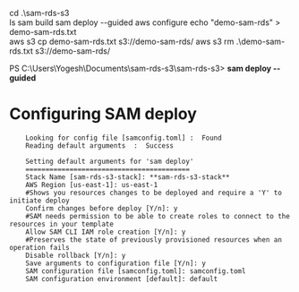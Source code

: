 
cd .\sam-rds-s3\
 ls
 sam build
 sam deploy --guided
 aws configure
echo "demo-sam-rds" > demo-sam-rds.txt   
 aws s3 cp demo-sam-rds.txt s3://demo-sam-rds/
 aws s3 rm .\demo-sam-rds.txt s3://demo-sam-rds/


PS C:\Users\Yogesh\Documents\sam-rds-s3\sam-rds-s3> **sam deploy --guided**

Configuring SAM deploy
======================

        Looking for config file [samconfig.toml] :  Found
        Reading default arguments  :  Success

        Setting default arguments for 'sam deploy'
        =========================================
        Stack Name [sam-rds-s3-stack]: **sam-rds-s3-stack**
        AWS Region [us-east-1]: us-east-1
        #Shows you resources changes to be deployed and require a 'Y' to initiate deploy
        Confirm changes before deploy [Y/n]: y
        #SAM needs permission to be able to create roles to connect to the resources in your template
        Allow SAM CLI IAM role creation [Y/n]: y
        #Preserves the state of previously provisioned resources when an operation fails
        Disable rollback [Y/n]: y
        Save arguments to configuration file [Y/n]: y
        SAM configuration file [samconfig.toml]: samconfig.toml
        SAM configuration environment [default]: default
